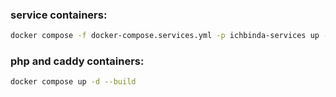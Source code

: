 ### service containers:
```bash
docker compose -f docker-compose.services.yml -p ichbinda-services up -d
```

### php and caddy containers:
```bash
docker compose up -d --build
```

